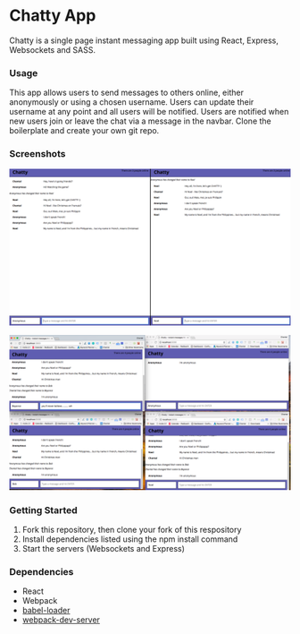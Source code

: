 Chatty App
=====================

Chatty is a single page instant messaging app built using React, Express, Websockets and SASS.

### Usage

This app allows users to send messages to others online, either anonymously or using a chosen username. Users can update their username at any point and all users will be notified. Users are notified when new users join or leave the chat via a message in the navbar.
Clone the boilerplate and create your own git repo.

### Screenshots
![Two people chatting](https://github.com/ChantalDesrochers/chattyApp/blob/master/docs/ChattyApp-2-person-convo.png?raw=true)

![A group chat with name changes](https://github.com/ChantalDesrochers/chattyApp/blob/master/docs/ChattyApp-group-convo.png?raw=true)

### Getting Started
1. Fork this repository, then clone your fork of this respository
2. Install dependencies listed using the npm install command
3. Start the servers (Websockets and Express)

### Dependencies

* React
* Webpack
* [babel-loader](https://github.com/babel/babel-loader)
* [webpack-dev-server](https://github.com/webpack/webpack-dev-server)
